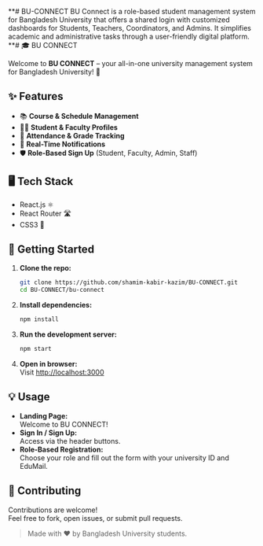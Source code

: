 **# BU-CONNECT
BU Connect is a role-based student management system for Bangladesh University that offers a shared login with customized dashboards for Students, Teachers, Coordinators, and Admins. It simplifies academic and administrative tasks through a user-friendly digital platform.
**# 🎓 BU CONNECT

Welcome to **BU CONNECT** – your all-in-one university management system for Bangladesh University! 🚀

## ✨ Features

- 📚 **Course & Schedule Management**
- 👩‍🏫 **Student & Faculty Profiles**
- 📝 **Attendance & Grade Tracking**
- 🔔 **Real-Time Notifications**
- 🛡️ **Role-Based Sign Up** (Student, Faculty, Admin, Staff)

## 🖥️ Tech Stack

- React.js ⚛️
- React Router 🛣️
- CSS3 🎨

## 🚦 Getting Started

1. **Clone the repo:**
   ```bash
   git clone https://github.com/shamim-kabir-kazim/BU-CONNECT.git
   cd BU-CONNECT/bu-connect
   ```

2. **Install dependencies:**
   ```bash
   npm install
   ```

3. **Run the development server:**
   ```bash
   npm start
   ```

4. **Open in browser:**  
   Visit [http://localhost:3000](http://localhost:3000)

## 💡 Usage

- **Landing Page:**  
  Welcome to BU CONNECT!
- **Sign In / Sign Up:**  
  Access via the header buttons.
- **Role-Based Registration:**  
  Choose your role and fill out the form with your university ID and EduMail.

## 🤝 Contributing

Contributions are welcome!  
Feel free to fork, open issues, or submit pull requests.



> Made with ❤️ by Bangladesh University students.

